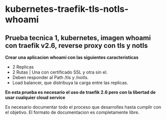 # kubernetes-traefik-tls-notls-whoami
## Prueba tecnica 1, kubernetes, imagen whoami con traefik v2.6, reverse proxy con tls y notls
**Crear una aplicacion whoami con las siguientes caracteristicas**
* 2 Replicas 
* 2 Rutas | Una con certificado SSL y otra sin el.
* Deben responder al Path /tls y /notls.
* Load balancer, que distribuya la carga entre las replicas.

**En esta prueba es necesario el uso de traefik 2.6 pero con la libertad de usar cualquier cloud service**

Es necesario documentar todo el proceso que desarrolles hasta cumplir con el objetivo. El formato de documentacion es completamente libre.


